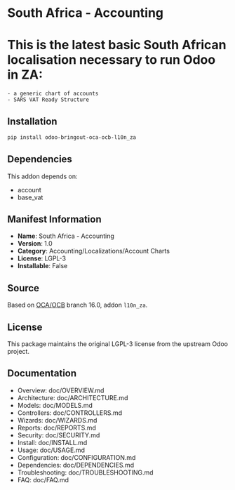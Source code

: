 # South Africa - Accounting


This is the latest basic South African localisation necessary to run Odoo in ZA:
================================================================================
    - a generic chart of accounts
    - SARS VAT Ready Structure

## Installation

```bash
pip install odoo-bringout-oca-ocb-l10n_za
```

## Dependencies

This addon depends on:
- account
- base_vat

## Manifest Information

- **Name**: South Africa - Accounting
- **Version**: 1.0
- **Category**: Accounting/Localizations/Account Charts
- **License**: LGPL-3
- **Installable**: False

## Source

Based on [OCA/OCB](https://github.com/OCA/OCB) branch 16.0, addon `l10n_za`.

## License

This package maintains the original LGPL-3 license from the upstream Odoo project.

## Documentation

- Overview: doc/OVERVIEW.md
- Architecture: doc/ARCHITECTURE.md
- Models: doc/MODELS.md
- Controllers: doc/CONTROLLERS.md
- Wizards: doc/WIZARDS.md
- Reports: doc/REPORTS.md
- Security: doc/SECURITY.md
- Install: doc/INSTALL.md
- Usage: doc/USAGE.md
- Configuration: doc/CONFIGURATION.md
- Dependencies: doc/DEPENDENCIES.md
- Troubleshooting: doc/TROUBLESHOOTING.md
- FAQ: doc/FAQ.md
